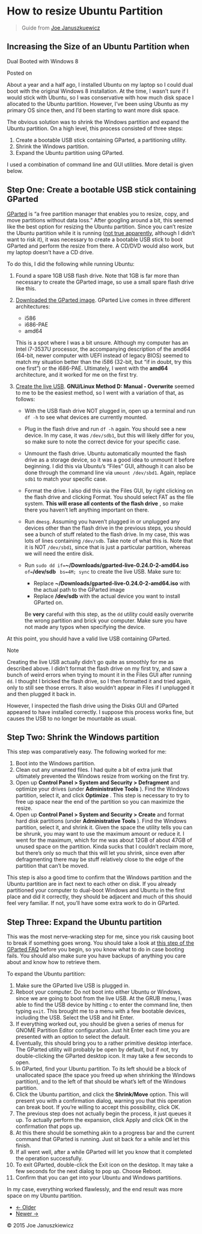 # How to resize Ubuntu Partition

> Guide from [Joe Januszkuewicz](http://joejanuszk.com/)

## Increasing the Size of an Ubuntu Partition when

Dual Booted with Windows 8

Posted on

About a year and a half ago, I installed Ubuntu on my laptop so I
could dual boot with the original Windows 8 installation. At the
time, I wasn’t sure if I would stick with Ubuntu, so I was
conservative with how much disk space I allocated to the Ubuntu
partition. However, I’ve been using Ubuntu as my primary OS since
then, and I’d been starting to want more disk space.

The obvious solution was to shrink the Windows partition and
expand the Ubuntu partition. On a high level, this process consisted
of three steps:

1. Create a bootable USB stick
   containing GParted, a partitioning utility.
2. Shrink the Windows partition.
3. Expand the Ubuntu partition using GParted.

I used a combination of command line and GUI utilities. More
detail is given below.

## Step One: Create a bootable USB stick containing GParted

[GParted](http://gparted.org/index.php) is “a free
partition manager that enables you to resize, copy, and move
partitions without data loss.” After googling around a bit, this
seemed like the best option for resizing the Ubuntu partition. Since
you can’t resize the Ubuntu partition while it is running ([not
true apparently](http://askubuntu.com/a/116367), although I didn’t want to risk it), it was
necessary to create a bootable USB stick to boot GParted and perform
the resize from there. A CD/DVD would also work, but my laptop
doesn’t have a CD drive.

To do this, I did the following while running Ubuntu:

1. Found a spare 1GB USB flash drive.
   Note that 1GB is far more than necessary to create the GParted
   image, so use a small spare flash drive like this.
2. [Downloaded
   the GParted image](http://gparted.org/download.php). GParted Live comes in three different
   architectures:

   * i586
   * i686-PAE
   * amd64

   This is a spot where I was a bit
   unsure. Although my computer has an Intel i7-3537U processor, the
   accompanying description of the amd64 (64-bit, newer computer with
   UEFI instead of legacy BIOS) seemed to match my situation better
   than the i586 (32-bit, but “if in doubt, try this one first”) or
   the i686-PAE. Ultimately, I went with the **amd64**
   architecture, and it worked for me on the first try.
3. [Create
   the live USB](http://gparted.org/liveusb.php). **GNU/Linux Method D: Manual - Overwrite**
   seemed to me to be the easiest method, so I went with a variation of
   that, as follows:

   * With the USB flash drive NOT
     plugged in, open up a terminal and run `df -h`
     to see what devices are currently mounted.
   * Plug in the flash drive and run
     `df -h` again. You should see a new
     device. In my case, it was `/dev/sdb1`,
     but this will likely differ for you, so make sure to note the
     correct device for your specific case.
   * Unmount the flash drive. Ubuntu
     automatically mounted the flash drive as a storage device, so it
     was a good idea to unmount it before beginning. I did this via
     Ubuntu’s “Files” GUI, although it can also be done through
     the command line via `umount /dev/sbd1`.
     Again, replace `sdb1` to match your
     specific case.
   * Format the drive. I also did this
     via the Files GUI, by right clicking on the flash drive and
     clicking Format. You should select FAT as the file system.  **This
     will erase all contents of the flash drive** , so make there
     you haven’t left anything important on there.
   * Run `dmesg`.
     Assuming you haven’t plugged in or unplugged any devices other
     than the flash drive in the previous steps, you should see a bunch
     of stuff related to the flash drive. In my case, this was lots of
     lines containing `/dev/sdb`. Take note
     of what this is. Note that it is NOT `/dev/sbd1`,
     since that is just a particular partition, whereas we will need the
     entire disk.
   * Run `sudo dd if=`**~/Downloads/gparted-live-0.24.0-2-amd64.iso** ` of=`**/dev/sdb** ` bs=4M; sync` to create the live USB. Make sure to:

     * Replace
       **~/Downloads/gparted-live-0.24.0-2-amd64.iso** with
       the actual path to the GParted image
     * Replace **/dev/sdb**
       with the actual device you want to install GParted on.

     Be **very** careful with this step, as the `dd`
     utility could easily overwrite the wrong partition and brick your
     computer. Make sure you have not made any typos when specifying the
     device.

At this point, you should have a valid live USB containing
GParted.

Note

Creating the live USB actually didn’t go quite as smoothly for
me as described above. I didn’t format the flash drive on my first
try, and saw a bunch of weird errors when trying to mount it in the
Files GUI after running `dd`. I thought I
bricked the flash drive, so I then formatted it and tried again, only
to still see those errors. It also wouldn’t appear in Files if I
unplugged it and then plugged it back in.

However, I inspected the flash drive using the Disks GUI and
GParted appeared to have installed correctly. I suppose this process
works fine, but causes the USB to no longer be mountable as usual.

## Step Two: Shrink the Windows partition

This step was comparatively easy. The following worked for me:

1. Boot into the Windows partition.
2. Clean out any unwanted files. I
   had quite a bit of extra junk that ultimately prevented the Windows
   resize from working on the first try.
3. Open up **Control Panel >
   System and Security > Defragment** and optimize your
   drives (under  **Administrative Tools** ). Find the
   Windows partition, select it, and click  **Optimize** .
   This step is necessary to try to free up space near the end of the
   partition so you can maximize the resize.
4. Open up **Control Panel > System and Security >
   Create** and format hard disk partitions (under
   **Administrative Tools** ). Find the Windows partition,
   select it, and shrink it. Given the space the utility tells you can
   be shrunk, you may want to use the maximum amount or reduce it. I
   went for the maximum, which for me was about 12GB of about 47GB of
   unused space on the partition. Kinda sucks that I couldn’t reclaim
   more, but there’s only so much that this will let you shrink,
   since even after defragmenting there may be stuff relatively close
   to the edge of the partition that can’t be moved.

This step is also a good time to confirm that the Windows
partition and the Ubuntu partition are in fact next to each other on
disk. If you already partitioned your computer to dual-boot Windows
and Ubuntu in the first place and did it correctly, they should be
adjacent and much of this should feel very familiar. If not, you’ll
have some extra work to do in GParted.

## Step Three: Expand the Ubuntu partition

This was the most nerve-wracking step for me, since you risk
causing boot to break if something goes wrong. You should take a look
at [this step of the GParted FAQ](http://gparted.org/faq.php#faq-13) before you begin, so you know what to do in case
booting fails. You should also make sure you have backups of anything
you care about and know how to retrieve them.

To expand the Ubuntu partition:

1. Make sure the GParted live USB is
   plugged in.
2. Reboot your computer. Do not boot
   into either Ubuntu or Windows, since we are going to boot from the
   live USB. At the GRUB menu, I was able to find the USB device by
   hitting `c` to enter the command line,
   then typing `exit`. This brought me to a
   menu with a few bootable devices, including the USB. Select the USB
   and hit Enter.
3. If everything worked out, you
   should be given a series of menus for GNOME Partition Editor
   configuration. Just hit Enter each time you are presented with an
   option to select the default.
4. Eventually, this should bring you
   to a rather primitive desktop interface. The GParted utility will
   probably be open by default, but if not, try double-clicking the
   GParted desktop icon. It may take a few seconds to open.
5. In GParted, find your Ubuntu
   partition. To its left should be a block of unallocated space (the
   space you freed up when shrinking the Windows partition), and to the
   left of that should be what’s left of the Windows partition.
6. Click the Ubuntu partition, and
   click the **Shrink/Move** option. This will present you
   with a confirmation dialog, warning you that this operation can
   break boot. If you’re willing to accept this possibility, click
   OK.
7. The previous step does not
   actually begin the process, it just queues it up. To actually
   perform the expansion, click Apply and click OK in the confirmation
   that pops up.
8. At this there should be something
   akin to a progress bar and the current command that GParted is
   running. Just sit back for a while and let this finish.
9. If all went well, after a while
   GParted will let you know that it completed the operation
   successfully.
10. To exit GParted, double-click the
    Exit icon on the desktop. It may take a few seconds for the next
    dialog to pop up. Choose Reboot.
11. Confirm that you can get into your Ubuntu and Windows
    partitions.

In my case, everything worked flawlessly, and the end result was
more space on my Ubuntu partition.

* [←
  Older](http://joejanuszk.com/blog/bootstrap-button-list-group-item-chrome-focus/)
* [Newer
  →](http://joejanuszk.com/blog/slow-wifi-in-ubuntu-14-04/)

© 2015 Joe Januszkiewicz

